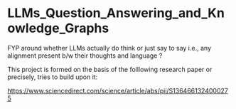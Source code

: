 # LLMs_Question_Answering_and_Knowledge_Graphs
FYP around whether LLMs actually do think or just say to say i.e., any alignment present b/w their thoughts and language ?

This project is formed on the basis of the folllowing research paper or precisely, tries to build upon it:

https://www.sciencedirect.com/science/article/abs/pii/S1364661324000275
